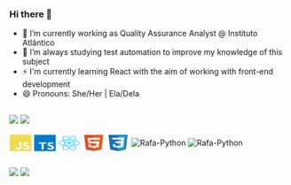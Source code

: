 ### Hi there 👋

- 🔭 I’m currently working as Quality Assurance Analyst @ Instituto Atlântico
- 🌱 I’m always studying test automation to improve my knowledge of this subject
- ⚡ I'm currently learning React with the aim of working with front-end development
- 😄 Pronouns: She/Her | Ela/Dela


##

<div>
  <img width="50%"  src="https://github-readme-stats.vercel.app/api?username=Andressa-Ferreirs&theme=dark&show_icons=true">
  <img width="45%"  src="https://github-readme-stats.vercel.app/api/top-langs/?username=Andressa-Ferreirs&theme=dark&show_icons=true&layout=compact&hide_progress=true">
</div>

<br>

<!-- Most used languages -->
<div>
 <img align="center" alt="Js" height="30" width="40" src="https://raw.githubusercontent.com/devicons/devicon/master/icons/javascript/javascript-plain.svg">
  <img align="center" alt="Ts" height="30" width="40" src="https://raw.githubusercontent.com/devicons/devicon/master/icons/typescript/typescript-plain.svg">
  <img align="center" alt="React" height="30" width="40" src="https://raw.githubusercontent.com/devicons/devicon/master/icons/react/react-original.svg">
  <img align="center" alt="HTML" height="30" width="40" src="https://raw.githubusercontent.com/devicons/devicon/master/icons/html5/html5-original.svg">
  <img align="center" alt="CSS" height="30" width="40" src="https://raw.githubusercontent.com/devicons/devicon/master/icons/css3/css3-original.svg">
  <img align="center" alt="Rafa-Python" height="30" width="40" src="https://cdn.jsdelivr.net/gh/devicons/devicon/icons/java/java-original.svg" />
  <img align="center" alt="Rafa-Python" height="30" width="40" src="https://cdn.jsdelivr.net/gh/devicons/devicon/icons/selenium/selenium-original.svg" />
<div>
     
##
     
<div>
  <a href = "mailto:fsilvaandressa@gmail.com"><img src="https://img.shields.io/badge/-Gmail-%23333?style=for-the-badge&logo=gmail&logoColor=white" target="_blank"></a>
  <a href="https://www.linkedin.com/in/andressa-ferreira-b45133150" target="_blank"><img src="https://img.shields.io/badge/-LinkedIn-%230077B5?style=for-the-badge&logo=linkedin&logoColor=white" target="_blank"></a>
</div>
